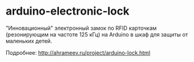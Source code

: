 # arduino-electronic-lock
"Инновационный" электронный замок по RFID карточкам (резонирующим на частоте 125 кГц) на Arduino в шкаф для защиты от маленьких детей.

Подробнее: http://ahrameev.ru/project/arduino-lock.html
